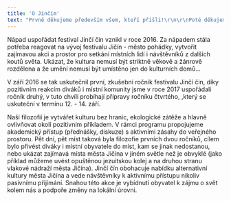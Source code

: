 ```yaml
---
title: 'O Jinčím'
text: "Prvně děkujeme především všem, kteří přišli!\r\n\r\nPoté děkujeme jmenovitě těm, kteří nám pomohli, bez kterých bychom to nezvládli! Za čtyři roky se nám posbíral slušný seznam báječných lidí, kteří za úmorného vedra i vytvalého deště, dne i noci přiložili ruku k dílu. \r\n\r\n**Jiřímu Vydrovi**, **Michalu Kosovi** a Honzovi Murdychovi, manželům Křížkům, Michalovi z Tuře, Apropu a Slávkovi Řeháčkovi za poskytnutí toho, co oni mají a my nemáme. Michalovi pak ještě navíc za báječné občerstvení, které splnilo všechny naše požadavky, za rady, za bytí s námi a za řešení všech našich problémů. Všem klukům za stavbu podia, klukům a holkám za stavbu stanu - a taky Martinovi ! Milušce Svobodové za převozy, ale také za srdnaté rady a za to, že to ještě nevzdala.\r\n\r\nTerezce Gregorové, Pavlíně Šmajzrové, Barboře Fialové (alias Hadí ženě), Pídě Steklé, Štěpánovi Štochlovi,Tadeášovi Pitthardovi, Viktorovi, Kubovi Šulíkovi, Kubovi Müllerovi, Adamovi Hoškovi, Esterce a Kubovi Prokešovým, Markétě a Vojtovi Drahoňovským, Antonínovi Brindovi, Míše Bartošové, Jirkovi Chudobovi a bratrům Mílkovým za ruku k dílu. Tomáškovi Maškovi za vytrvalé muzicírování. Václavovi Šafkovi za hudební poradenství. Speciální dík Stanislavovi Kolaříkovi, který svými vědomosti obohacuje nás i přednášky, které moderuje. Monče Crhové a Míše Rejlkové za vaření, bez kterého bychom bez pochyby brzy pošli. A Monče ještě k tomu za uspořádání blešáku; všem vám, kdo jste do blešáku něčím přispěli. Prarodičům Crhovým za uskladňovací a překladní prostory, expresní poskytování všeho potřebného a nekončící trpělivost. \r\n\r\nZvláštní dík Prochorovi a jeho “týmu”, za organizaci bezvadných dílen.\r\n\r\nRáďovi Jedličkoví, Ondrovi Vraštilovi, Janě Sandner a Viktorovi Daði za krásné fotky. \r\n\r\nNové síti, městu Jičínu, Nadaci Via a Nadaci Tesco za podporu.\r\n\r\nDěkujeme všem zpívajícím, hrajícím, tvořícím, čtoucím, vystavujícím i jinak zapojeným! Děkujeme sobě navzájem! \r\nDěkujeme všem svým rodinám a přátelům, kteří s námi byli přímo na festivalu i v pohnuté době příprav!\r\n\r\nVelký dík patří festivalu Jičín - město pohádky \r\n\r\nA nejvetší dík Jičínu a jeho krásným místům, které nás k celé akci inspiruje!\r\n"
---
```


Nápad uspořádat festival Jinčí čin vznikl v roce 2016. Za nápadem stála potřeba reagovat na vývoj festivalu Jičín - město pohádky, vytvořit zajímavou akci a prostor pro setkání místních lidí i návštěvníků z dalších koutů světa. Ukázat, že kultura nemusí být striktně věkově a žánrově rozdělena a že umění nemusí být umístěno jen do kulturních domů...

V září 2016 se tak uskutečnil první, zkušební ročník festivalu Jinčí čin,  díky pozitivním reakcím diváků i místní komunity jsme v roce 2017 uspořádali ročník druhý, v tuto chvíli probíhají přípravy ročníku čtvrtého, ,který se uskuteční v termínu 12. - 14. září. 

Naší filozofií je vytvářet kulturu bez hranic, ekologické zátěže a hlavně ovlivňovat okolí pozitivním příkladem. V rámci programu propojujeme akademický přístup (přednášky, diskuze) s aktivními zásahy do veřejného prostoru. Pět dní, pět míst taková byla filozofie prvních dvou ročníků, cílem bylo přivést diváky i místní obyvatele do míst, kam se jinak nedostanou, nebo ukázat zajímavá místa města Jičína v jiném světle než je obvyklé (jako příklad můžeme uvést opuštěnou jezuitskou kolej a na druhou stranu vlakové nádraží města Jičína). Jinčí čín obohacuje nabídku alternativní kultury města Jičína a vede návštěvníky k aktivnímu přístupu nikoliv pasivnímu přijímání. Snahou této akce je vybídnutí obyvatel k zájmu o svět kolem nás a podpoře změny na lokální úrovni. 
